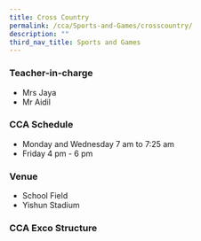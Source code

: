 ```yaml
---
title: Cross Country
permalink: /cca/Sports-and-Games/crosscountry/
description: ""
third_nav_title: Sports and Games
---
```

### Teacher-in-charge
* Mrs Jaya
* Mr Aidil

### CCA Schedule
* Monday and Wednesday 7 am to 7:25 am
* Friday 4 pm - 6 pm

### Venue
* School Field
* Yishun Stadium


### CCA Exco Structure